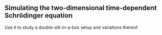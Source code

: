 Simulating the two-dimensional time-dependent Schrödinger equation
----------------------------

Use it to study a double-slit-in-a-box setup and variations thereof. 
